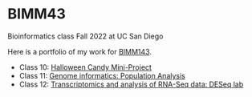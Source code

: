 # BIMM43
Bioinformatics class Fall 2022 at UC San Diego

Here is a portfolio of my work for [BIMM143](https://bioboot.github.io/bimm143_F22/). 

- Class 10: [Halloween Candy Mini-Project](https://github.com/lvgallegos/bimm143/blob/main/Class10/Class10.Halloween%20Candy%20Mini%20Project.md)
- Class 11: [Genome informatics: Population Analysis](https://github.com/lvgallegos/bimm143/blob/main/Class.11/PopScaleAnalysisBoxplot.md)
- Class 12: [Transcriptomics and analysis of RNA-Seq data: DESeq lab](https://github.com/lvgallegos/bimm143/blob/main/Class12.DESeqLab/Class12.md)
